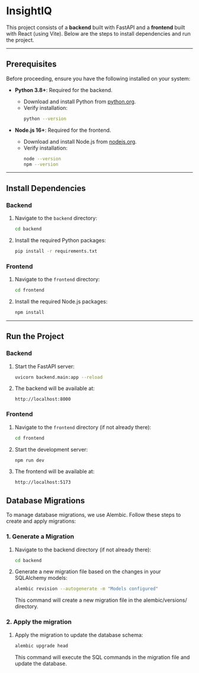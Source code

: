 # InsightIQ

This project consists of a **backend** built with FastAPI and a **frontend** built with React (using Vite). Below are the steps to install dependencies and run the project.

---

## **Prerequisites**

Before proceeding, ensure you have the following installed on your system:

- **Python 3.8+**: Required for the backend.
  - Download and install Python from [python.org](https://www.python.org/downloads/).
  - Verify installation:
    ```bash
    python --version
    ```

- **Node.js 16+**: Required for the frontend.
  - Download and install Node.js from [nodejs.org](https://nodejs.org/).
  - Verify installation:
    ```bash
    node --version
    npm --version
    ```
---

## **Install Dependencies**

### **Backend**
1. Navigate to the `backend` directory:
   ```bash
   cd backend
   ```
2. Install the required Python packages:
   ```bash
   pip install -r requirements.txt
   ```

### **Frontend**
1. Navigate to the `frontend` directory:
   ```bash
   cd frontend
   ```
2. Install the required Node.js packages:
   ```bash
   npm install
   ```

---

## **Run the Project**

### **Backend**
1. Start the FastAPI server:
   ```bash
   uvicorn backend.main:app --reload
   ```
2. The backend will be available at:
   ```
   http://localhost:8000
   ```

### **Frontend**
1. Navigate to the `frontend` directory (if not already there):
   ```bash
   cd frontend
   ```
2. Start the development server:
   ```bash
   npm run dev

   ```
3. The frontend will be available at:
   ```
   http://localhost:5173
   ```

## Database Migrations
To manage database migrations, we use Alembic. Follow these steps to create and apply migrations:

### 1. Generate a Migration
1. Navigate to the backend directory (if not already there):

   ```bash
   cd backend
   ```
2. Generate a new migration file based on the changes in your SQLAlchemy models:

   ```bash
   alembic revision --autogenerate -m "Models configured"
   ```
   This command will create a new migration file in the alembic/versions/ directory.
### 2. Apply the migration
1. Apply the migration to update the database schema:

   ```bash
   alembic upgrade head
   ```
   This command will execute the SQL commands in the migration file and update the database.